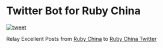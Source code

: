 # Twitter Bot for Ruby China

[![tweet](https://github.com/ruby-china/twitter-bot/workflows/tweet/badge.svg)](https://github.com/ruby-china/twitter-bot/actions?query=workflow%3Atweet)

Relay Excellent Posts from [Ruby China](https://ruby-china.org) to [Ruby China Twitter](https://twitter.com/ruby_china)
